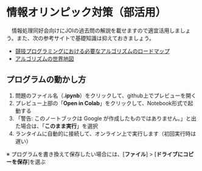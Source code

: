 # 情報オリンピック対策（部活用）

　情報処理同好会向けにJOIの過去問の解説を載せますので適宜活用しましょう。また、次の参考サイトで基礎知識は抑えておきましょう。
- [競技プログラミングにおける必要なアルゴリズムのロードマップ](https://dendenblog.xyz/competitive-programming-roadmap/)
- [アルゴリズムの世界地図](https://qiita.com/square1001/items/6d414167ca95c97bd8b2)

## プログラムの動かし方
1. 問題のファイル名（**.ipynb**）をクリックして、github上でプレビューを開く
2. プレビュー上部の「**Open in Colab**」をクリックして、Notebook形式で起動する
3. 「警告: このノートブックは Google が作成したものではありません。」と出た場合は、「**このまま実行**」を選択
4. ランタイムに自動的に接続して、オンライン上で実行します（初回実行時は遅い）

※ プログラムを書き換えて保存したい場合には、[**ファイル**] > [**ドライブにコピーを保存**]を選ぶ
